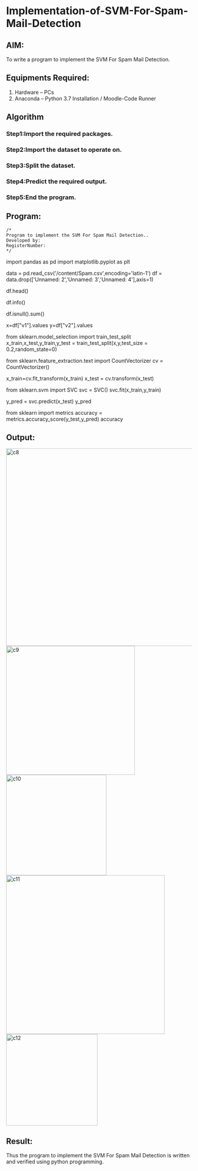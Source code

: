 # Implementation-of-SVM-For-Spam-Mail-Detection

## AIM:
To write a program to implement the SVM For Spam Mail Detection.

## Equipments Required:
1. Hardware – PCs
2. Anaconda – Python 3.7 Installation / Moodle-Code Runner

## Algorithm
### Step1:Import the required packages.
### Step2:Import the dataset to operate on.
### Step3:Split the dataset.
### Step4:Predict the required output.
### Step5:End the program.

## Program:
```
/*
Program to implement the SVM For Spam Mail Detection..
Developed by: 
RegisterNumber:  
*/
```
import pandas as pd
import matplotlib.pyplot as plt

data = pd.read_csv('/content/Spam.csv',encoding='latin-1')
df = data.drop(['Unnamed: 2','Unnamed: 3','Unnamed: 4'],axis=1)

df.head()

df.info()

df.isnull().sum()

x=df["v1"].values
y=df["v2"].values

from sklearn.model_selection import train_test_split
x_train,x_test,y_train,y_test = train_test_split(x,y,test_size = 0.2,random_state=0)

from sklearn.feature_extraction.text import CountVectorizer
cv = CountVectorizer()

x_train=cv.fit_transform(x_train)
x_test = cv.transform(x_test)

from sklearn.svm import SVC
svc = SVC()
svc.fit(x_train,y_train)

y_pred = svc.predict(x_test)
y_pred

from sklearn import metrics
accuracy = metrics.accuracy_score(y_test,y_pred)
accuracy

## Output:
<img width="535" alt="c8" src="https://user-images.githubusercontent.com/94294872/174632568-fdfbf874-de8b-4c2c-a9ea-b78fdc31226c.png">

<img width="349" alt="c9" src="https://user-images.githubusercontent.com/94294872/174632653-2bf7de18-e39b-4822-ba60-04450052e770.png">

<img width="272" alt="c10" src="https://user-images.githubusercontent.com/94294872/174632696-8f6e88bf-b608-407f-be13-e8b1029a4390.png">

<img width="430" alt="c11" src="https://user-images.githubusercontent.com/94294872/174632736-5a20b040-6830-4175-a00c-62ca23705120.png">

<img width="248" alt="c12" src="https://user-images.githubusercontent.com/94294872/174632765-e0b3ad90-d560-4b70-81e2-0ae04719311b.png">


## Result:
Thus the program to implement the SVM For Spam Mail Detection is written and verified using python programming.
